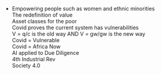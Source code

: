 - Empowering people such as women and ethnic minorities  
The redefinition of value  
Asset classes for the poor  
Covid proves the current system has vulnerabilities  
V = q/c is the old way AND V = gw/gw is the new way  
Covid = Vulnerable  
Covid = Africa Now  
AI applied to Due Diligence  
4th Industrial Rev  
Society 4.0  
